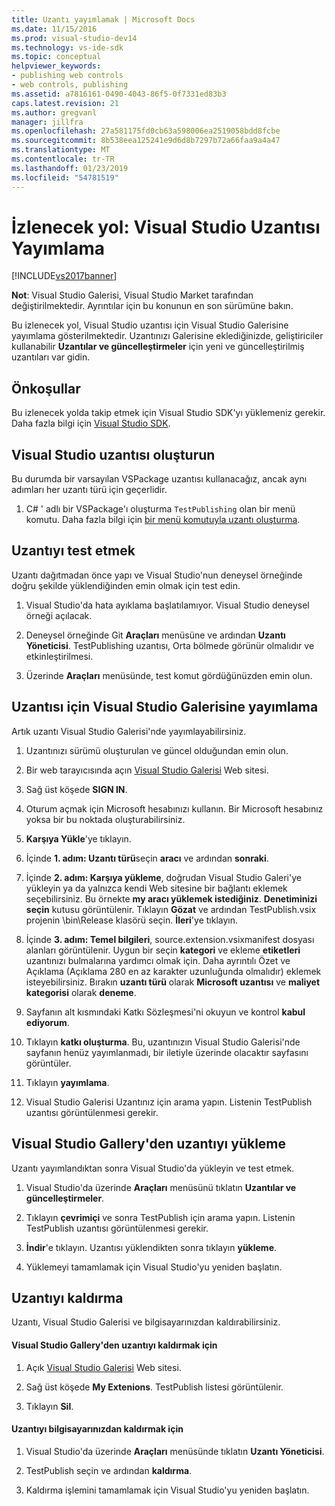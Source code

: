 ```yaml
---
title: Uzantı yayımlamak | Microsoft Docs
ms.date: 11/15/2016
ms.prod: visual-studio-dev14
ms.technology: vs-ide-sdk
ms.topic: conceptual
helpviewer_keywords:
- publishing web controls
- web controls, publishing
ms.assetid: a7816161-0490-4043-86f5-0f7331ed83b3
caps.latest.revision: 21
ms.author: gregvanl
manager: jillfra
ms.openlocfilehash: 27a581175fd0cb63a598006ea2519058bdd8fcbe
ms.sourcegitcommit: 8b538eea125241e9d6d8b7297b72a66faa9a4a47
ms.translationtype: MT
ms.contentlocale: tr-TR
ms.lasthandoff: 01/23/2019
ms.locfileid: "54781519"
---
```

# <a name="walkthrough-publishing-a-visual-studio-extension"></a>İzlenecek yol: Visual Studio Uzantısı Yayımlama
[!INCLUDE[vs2017banner](../includes/vs2017banner.md)]

**Not**: Visual Studio Galerisi, Visual Studio Market tarafından değiştirilmektedir. Ayrıntılar için bu konunun en son sürümüne bakın.


Bu izlenecek yol, Visual Studio uzantısı için Visual Studio Galerisine yayımlama gösterilmektedir. Uzantınızı Galerisine eklediğinizde, geliştiriciler kullanabilir **Uzantılar ve güncelleştirmeler** için yeni ve güncelleştirilmiş uzantıları var gidin.

## <a name="prerequisites"></a>Önkoşullar
 Bu izlenecek yolda takip etmek için Visual Studio SDK'yı yüklemeniz gerekir. Daha fazla bilgi için [Visual Studio SDK](../extensibility/visual-studio-sdk.md).

## <a name="create-a-visual-studio-extension"></a>Visual Studio uzantısı oluşturun
 Bu durumda bir varsayılan VSPackage uzantısı kullanacağız, ancak aynı adımları her uzantı türü için geçerlidir.

1.  C# ' adlı bir VSPackage'ı oluşturma `TestPublishing` olan bir menü komutu. Daha fazla bilgi için [bir menü komutuyla uzantı oluşturma](../extensibility/creating-an-extension-with-a-menu-command.md).

## <a name="test-the-extension"></a>Uzantıyı test etmek
 Uzantı dağıtmadan önce yapı ve Visual Studio'nun deneysel örneğinde doğru şekilde yüklendiğinden emin olmak için test edin.

1.  Visual Studio'da hata ayıklama başlatılamıyor. Visual Studio deneysel örneği açılacak.

2.  Deneysel örneğinde Git **Araçları** menüsüne ve ardından **Uzantı Yöneticisi**. TestPublishing uzantısı, Orta bölmede görünür olmalıdır ve etkinleştirilmesi.

3.  Üzerinde **Araçları** menüsünde, test komut gördüğünüzden emin olun.

## <a name="publish-the-extension-to-the-visual-studio-gallery"></a>Uzantısı için Visual Studio Galerisine yayımlama
 Artık uzantı Visual Studio Galerisi'nde yayımlayabilirsiniz.

1.  Uzantınızı sürümü oluşturulan ve güncel olduğundan emin olun.

2.  Bir web tarayıcısında açın [Visual Studio Galerisi](http://go.microsoft.com/fwlink/?LinkId=194329) Web sitesi.

3.  Sağ üst köşede **SIGN IN**.

4.  Oturum açmak için Microsoft hesabınızı kullanın. Bir Microsoft hesabınız yoksa bir bu noktada oluşturabilirsiniz.

5.  **Karşıya Yükle**'ye tıklayın.

6.  İçinde **1. adım: Uzantı türü**seçin **aracı** ve ardından **sonraki**.

7.  İçinde **2. adım: Karşıya yükleme**, doğrudan Visual Studio Galeri'ye yükleyin ya da yalnızca kendi Web sitesine bir bağlantı eklemek seçebilirsiniz. Bu örnekte **my aracı yüklemek istediğiniz**. **Denetiminizi seçin** kutusu görüntülenir. Tıklayın **Gözat** ve ardından TestPublish.vsix projenin \bin\Release klasörü seçin. **İleri**'ye tıklayın.

8.  İçinde **3. adım: Temel bilgileri**, source.extension.vsixmanifest dosyası alanları görüntülenir. Uygun bir seçin **kategori** ve ekleme **etiketleri** uzantınızı bulmalarına yardımcı olmak için. Daha ayrıntılı Özet ve Açıklama (Açıklama 280 en az karakter uzunluğunda olmalıdır) eklemek isteyebilirsiniz. Bırakın **uzantı türü** olarak **Microsoft uzantısı** ve **maliyet kategorisi** olarak **deneme**.

9. Sayfanın alt kısmındaki Katkı Sözleşmesi'ni okuyun ve kontrol **kabul ediyorum**.

10. Tıklayın **katkı oluşturma**. Bu, uzantınızın Visual Studio Galerisi'nde sayfanın henüz yayımlanmadı, bir iletiyle üzerinde olacaktır sayfasını görüntüler.

11. Tıklayın **yayımlama**.

12. Visual Studio Galerisi Uzantınız için arama yapın. Listenin TestPublish uzantısı görüntülenmesi gerekir.

## <a name="install-the-extension-from-the-visual-studio-gallery"></a>Visual Studio Gallery'den uzantıyı yükleme
 Uzantı yayımlandıktan sonra Visual Studio'da yükleyin ve test etmek.

1.  Visual Studio'da üzerinde **Araçları** menüsünü tıklatın **Uzantılar ve güncelleştirmeler**.

2.  Tıklayın **çevrimiçi** ve sonra TestPublish için arama yapın. Listenin TestPublish uzantısı görüntülenmesi gerekir.

3.  **İndir**'e tıklayın. Uzantısı yüklendikten sonra tıklayın **yükleme**.

4.  Yüklemeyi tamamlamak için Visual Studio'yu yeniden başlatın.

## <a name="removing-the-extension"></a>Uzantıyı kaldırma
 Uzantı, Visual Studio Galerisi ve bilgisayarınızdan kaldırabilirsiniz.

#### <a name="to-remove-the-extension-from-the-visual-studio-gallery"></a>Visual Studio Gallery'den uzantıyı kaldırmak için

1.  Açık [Visual Studio Galerisi](http://go.microsoft.com/fwlink/?LinkId=194329) Web sitesi.

2.  Sağ üst köşede **My Extenions**. TestPublish listesi görüntülenir.

3.  Tıklayın **Sil**.

#### <a name="to-remove-the-extension-from-your-computer"></a>Uzantıyı bilgisayarınızdan kaldırmak için

1.  Visual Studio'da üzerinde **Araçları** menüsünde tıklatın **Uzantı Yöneticisi**.

2.  TestPublish seçin ve ardından **kaldırma**.

3.  Kaldırma işlemini tamamlamak için Visual Studio'yu yeniden başlatın.
